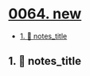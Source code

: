 # [0064. new](https://github.com/Tdahuyou/TNotes.nodejs/tree/main/notes/0064.%20new)

<!-- region:toc -->

- [1. 📒 notes_title](#1--notes_title)

<!-- endregion:toc -->

## 1. 📒 notes_title
